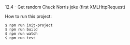 12.4 - Get random Chuck Norris joke (first XMLHttpRequest)

How to run this project: 

    $ npm run init-project 
    $ npm run build
    $ npm run watch
    $ npm run test 
